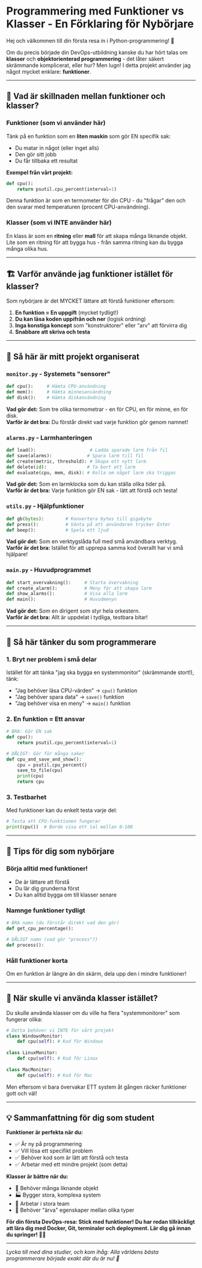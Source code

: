 
# Programmering med Funktioner vs Klasser - En Förklaring för Nybörjare

Hej och välkommen till din första resa in i Python-programmering! 👋  

Om du precis började din DevOps-utbildning kanske du har hört talas om **klasser** och **objektorienterad programmering** - det låter säkert skrämmande komplicerat, eller hur? Men lugn! I detta projekt använder jag något mycket enklare: **funktioner**.

---

## 🤔 Vad är skillnaden mellan funktioner och klasser?

### Funktioner (som vi använder här)
Tänk på en funktion som en **liten maskin** som gör EN specifik sak:
- Du matar in något (eller inget alls)
- Den gör sitt jobb
- Du får tillbaka ett resultat

**Exempel från vårt projekt:**
```python
def cpu():
    return psutil.cpu_percent(interval=1)
```
Denna funktion är som en termometer för din CPU - du "frågar" den och den svarar med temperaturen (procent CPU-användning).

### Klasser (som vi INTE använder här)
En klass är som en **ritning** eller **mall** för att skapa många liknande objekt. Lite som en ritning för att bygga hus - från samma ritning kan du bygga många olika hus.

---

## 🏗️ Varför använde jag funktioner istället för klasser?

Som nybörjare är det MYCKET lättare att förstå funktioner eftersom:

1. **En funktion = En uppgift** (mycket tydligt!)
2. **Du kan läsa koden uppifrån och ner** (logisk ordning)
3. **Inga konstiga koncept** som "konstruktorer" eller "arv" att förvirra dig
4. **Snabbare att skriva och testa**

---

## 📁 Så här är mitt projekt organiserat

### `monitor.py` - Systemets "sensorer"
```python
def cpu():     # Hämta CPU-användning
def mem():     # Hämta minnesanvändning  
def disk():    # Hämta diskanvändning
```
**Vad gör det:** Som tre olika termometrar - en för CPU, en för minne, en för disk.  
**Varför är det bra:** Du förstår direkt vad varje funktion gör genom namnet!

### `alarms.py` - Larmhanteringen
```python
def load():                    # Ladda sparade larm från fil
def save(alarms):             # Spara larm till fil  
def create(metric, threshold): # Skapa ett nytt larm
def delete(id):               # Ta bort ett larm
def evaluate(cpu, mem, disk): # Kolla om något larm ska triggas
```
**Vad gör det:** Som en larmklocka som du kan ställa olika tider på.  
**Varför är det bra:** Varje funktion gör EN sak - lätt att förstå och testa!

### `utils.py` - Hjälpfunktioner
```python
def gb(bytes):        # Konvertera bytes till gigabyte
def press():          # Vänta på att användaren trycker Enter
def beep():           # Spela ett ljud
```
**Vad gör det:** Som en verktygslåda full med små användbara verktyg.  
**Varför är det bra:** Istället för att upprepa samma kod överallt har vi små hjälpare!

### `main.py` - Huvudprogrammet
```python
def start_overvakning():     # Starta övervakning
def create_alarm():          # Meny för att skapa larm
def show_alarms():           # Visa alla larm
def main():                  # Huvudmenyn
```
**Vad gör det:** Som en dirigent som styr hela orkestern.  
**Varför är det bra:** Allt är uppdelat i tydliga, testbara bitar!

---

## 🧠 Så här tänker du som programmerare

### 1. **Bryt ner problem i små delar**
Istället för att tänka "jag ska bygga en systemmonitor" (skrämmande stort!), tänk:
- "Jag behöver läsa CPU-värden" → `cpu()` funktion
- "Jag behöver spara data" → `save()` funktion  
- "Jag behöver visa en meny" → `main()` funktion

### 2. **En funktion = Ett ansvar**
```python
# BRA: Gör EN sak
def cpu():
    return psutil.cpu_percent(interval=1)

# DÅLIGT: Gör för många saker
def cpu_and_save_and_show():
    cpu = psutil.cpu_percent()
    save_to_file(cpu)
    print(cpu)
    return cpu
```

### 3. **Testbarhet**
Med funktioner kan du enkelt testa varje del:
```python
# Testa att CPU-funktionen fungerar
print(cpu())  # Borde visa ett tal mellan 0-100
```

---

## 🚀 Tips för dig som nybörjare

### Börja alltid med funktioner!
- De är lättare att förstå
- Du lär dig grunderna först  
- Du kan alltid bygga om till klasser senare

### Namnge funktioner tydligt
```python
# BRA namn (du förstår direkt vad den gör)
def get_cpu_percentage():

# DÅLIGT namn (vad gör "process"?)  
def process():
```

### Håll funktioner korta
Om en funktion är längre än din skärm, dela upp den i mindre funktioner!

---

## 🎯 När skulle vi använda klasser istället?

Du skulle använda klasser om du ville ha flera "systemmonitorer" som fungerar olika:

```python
# Detta behöver vi INTE för vårt projekt
class WindowsMonitor:
    def cpu(self): # Kod för Windows
        
class LinuxMonitor:  
    def cpu(self): # Kod för Linux
        
class MacMonitor:
    def cpu(self): # Kod för Mac
```

Men eftersom vi bara övervakar ETT system åt gången räcker funktioner gott och väl!

---

## 💡 Sammanfattning för dig som student

**Funktioner är perfekta när du:**
- ✅ Är ny på programmering
- ✅ Vill lösa ett specifikt problem  
- ✅ Behöver kod som är lätt att förstå och testa
- ✅ Arbetar med ett mindre projekt (som detta)

**Klasser är bättre när du:**
- 🔄 Behöver många liknande objekt
- 🏭 Bygger stora, komplexa system
- 👥 Arbetar i stora team
- 🔄 Behöver "ärva" egenskaper mellan olika typer

**För din första DevOps-resa: Stick med funktioner! Du har redan tillräckligt att lära dig med Docker, Git, terminaler och deployment. Lär dig gå innan du springer! 🏃‍♂️**

---

*Lycka till med dina studier, och kom ihåg: Alla världens bästa programmerare började exakt där du är nu! 💪*
